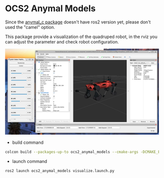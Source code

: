 # OCS2 Anymal Models

Since the [anymal_c package](https://github.com/ANYbotics/anymal_c_simple_description) doesn't have ros2 version yet, please don't used the "camel" option.

This package provide a visualization of the quadruped robot, in the rviz you can adjust the parameter and check robot configuration.

![image-20240806093456198](../../../.images/anymal_model.png)

* build command
```bash
colcon build --packages-up-to ocs2_anymal_models --cmake-args -DCMAKE_EXPORT_COMPILE_COMMANDS=ON -DCMAKE_BUILD_TYPE=RelWithDebInfo
```

* launch command
```bash
ros2 launch ocs2_anymal_models visualize.launch.py
```